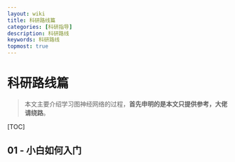 ```yaml
---
layout: wiki
title: 科研路线篇
categories: [科研指导]
description: 科研路线
keywords: 科研路线
topmost: true
---
```


# 科研路线篇

> 本文主要介绍学习图神经网络的过程，**首先申明的是本文只提供参考，大佬请绕路**。



[TOC]



## 01 - 小白如何入门

